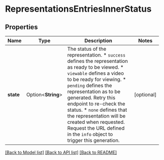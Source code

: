 # RepresentationsEntriesInnerStatus

## Properties

Name | Type | Description | Notes
------------ | ------------- | ------------- | -------------
**state** | Option<**String**> | The status of the representation.  * `success` defines the representation as ready to be viewed. * `viewable` defines a video to be ready for viewing. * `pending` defines the representation as to be generated. Retry   this endpoint to re-check the status. * `none` defines that the representation will be created when   requested. Request the URL defined in the `info` object to   trigger this generation. | [optional]

[[Back to Model list]](../README.md#documentation-for-models) [[Back to API list]](../README.md#documentation-for-api-endpoints) [[Back to README]](../README.md)


